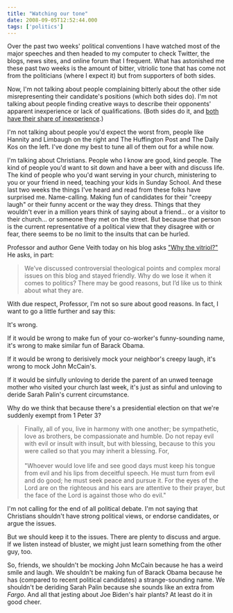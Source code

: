```yaml
---
title: "Watching our tone"
date: 2008-09-05T12:52:44.000
tags: ['politics']
---
```


Over the past two weeks' political conventions I have watched most of the major speeches and then headed to my computer to check Twitter, the blogs, news sites, and online forum that I frequent. What has astonished me these past two weeks is the amount of bitter, vitriolic tone that has come not from the politicians (where I expect it) but from supporters of both sides.

Now, I'm not talking about people complaining bitterly about the other side misrepresenting their candidate's positions (which both sides do). I'm not talking about people finding creative ways to describe their opponents' apparent inexperience or lack of qualifications. (Both sides do it, and [both have their share of inexperience](/08/09/how-much-experience-have-presidential-and-vp-candidates-had/).)

I'm not talking about people you'd expect the worst from, people like Hannity and Limbaugh on the right and The Huffington Post and The Daily Kos on the left. I've done my best to tune all of them out for a while now.

I'm talking about Christians. People who I know are good, kind people. The kind of people you'd want to sit down and have a beer with and discuss life. The kind of people who you'd want serving in your church, ministering to you or your friend in need, teaching your kids in Sunday School. And these last two weeks the things I've heard and read from these folks have surprised me. Name-calling. Making fun of candidates for their "creepy laugh" or their funny accent or the way they dress. Things that they wouldn't ever in a million years think of saying about a friend... or a visitor to their church... or someone they met on the street. But because that person is the current representative of a political view that they disagree with or fear, there seems to be no limit to the insults that can be hurled.

Professor and author Gene Veith today on his blog asks ["Why the vitriol?"](http://www.geneveith.com/why-the-vitriol/) He asks, in part:

> We’ve discussed controversial theological points and complex moral issues on this blog and stayed friendly. Why do we lose it when it comes to politics? There may be good reasons, but I’d like us to think about what they are.

With due respect, Professor, I'm not so sure about good reasons. In fact, I want to go a little further and say this:

It's wrong.

If it would be wrong to make fun of your co-worker's funny-sounding name, it's wrong to make similar fun of Barack Obama.

If it would be wrong to derisively mock your neighbor's creepy laugh, it's wrong to mock John McCain's.

If it would be sinfully unloving to deride the parent of an unwed teenage mother who visited your church last week, it's just as sinful and unloving to deride Sarah Palin's current circumstance.

Why do we think that because there's a presidential election on that we're suddenly exempt from 1 Peter 3?

> Finally, all of you, live in harmony with one another; be sympathetic, love as brothers, be compassionate and humble. Do not repay evil with evil or insult with insult, but with blessing, because to this you were called so that you may inherit a blessing. For,  
> <br/>
> "Whoever would love life and see good days must keep his tongue from evil and his lips from deceitful speech. He must turn from evil and do good; he must seek peace and pursue it. For the eyes of the Lord are on the righteous and his ears are attentive to their prayer, but the face of the Lord is against those who do evil."

I'm not calling for the end of all political debate. I'm not saying that Christians shouldn't have strong political views, or endorse candidates, or argue the issues.

But we should keep it to the issues. There are plenty to discuss and argue. If we listen instead of bluster, we might just learn something from the other guy, too.

So, friends, we shouldn't be mocking John McCain because he has a weird smile and laugh. We shouldn't be making fun of Barack Obama because he has (compared to recent political candidates) a strange-sounding name. We shouldn't be deriding Sarah Palin because she sounds like an extra from _Fargo_. And all that jesting about Joe Biden's hair plants? At least do it in good cheer.
